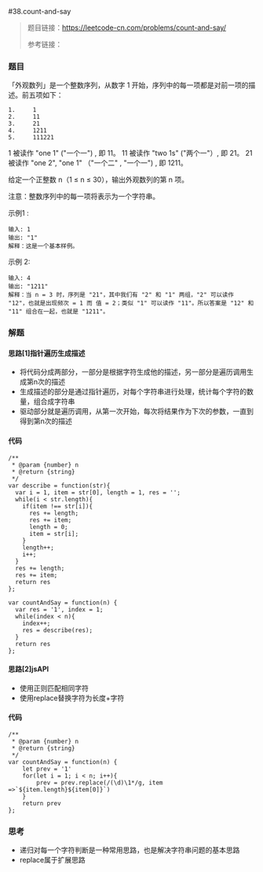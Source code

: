 #38.count-and-say

> 题目链接：https://leetcode-cn.com/problems/count-and-say/
>
> 参考链接：
>

### 题目

「外观数列」是一个整数序列，从数字 1 开始，序列中的每一项都是对前一项的描述。前五项如下：

```
1.     1
2.     11
3.     21
4.     1211
5.     111221
```

1 被读作  "one 1"  ("一个一") , 即 11。
11 被读作 "two 1s" ("两个一"）, 即 21。
21 被读作 "one 2",  "one 1" （"一个二" ,  "一个一") , 即 1211。

给定一个正整数 n（1 ≤ n ≤ 30），输出外观数列的第 n 项。

注意：整数序列中的每一项将表示为一个字符串。

示例1 :

```
输入: 1
输出: "1"
解释：这是一个基本样例。
```


示例 2:

```
输入: 4
输出: "1211"
解释：当 n = 3 时，序列是 "21"，其中我们有 "2" 和 "1" 两组，"2" 可以读作 "12"，也就是出现频次 = 1 而 值 = 2；类似 "1" 可以读作 "11"。所以答案是 "12" 和 "11" 组合在一起，也就是 "1211"。
```



### 解题

#### 思路[1]指针遍历生成描述

* 将代码分成两部分，一部分是根据字符生成他的描述，另一部分是遍历调用生成第n次的描述
* 生成描述的部分是通过指针遍历，对每个字符串进行处理，统计每个字符的数量，组合成字符串
* 驱动部分就是遍历调用，从第一次开始，每次将结果作为下次的参数，一直到得到第n次的描述

#### 代码

```
/**
 * @param {number} n
 * @return {string}
 */
var describe = function(str){
  var i = 1, item = str[0], length = 1, res = '';
  while(i < str.length){
    if(item !== str[i]){
      res += length;
      res += item;
      length = 0;
      item = str[i];
    }
    length++;
    i++;
  }
  res += length;
  res += item;
  return res
};

var countAndSay = function(n) {
  var res = '1', index = 1;
  while(index < n){
    index++;
    res = describe(res);
  }
  return res
};
```

#### 思路[2]jsAPI

* 使用正则匹配相同字符
* 使用replace替换字符为长度+字符

#### 代码

```
/**
 * @param {number} n
 * @return {string}
 */
var countAndSay = function(n) {
    let prev = '1'
    for(let i = 1; i < n; i++){
        prev = prev.replace(/(\d)\1*/g, item =>`${item.length}${item[0]}`)
    }
    return prev
};
```


#### 

### 思考

* 递归对每一个字符判断是一种常用思路，也是解决字符串问题的基本思路
* replace属于扩展思路

